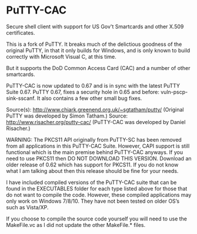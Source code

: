 PuTTY-CAC
=========
Secure shell client with support for US Gov't Smartcards and other X.509 certificates.

This is a fork of PuTTY. It breaks much of the delictious goodness of
the original PuTTY, in that it only builds for Windows, and is only
known to build correctly with Microsoft Visual C, at this time.

But it supports the DoD Common Access Card (CAC) and a number of other smartcards.  

PuTTY-CAC is now updated to 0.67 and is in sync with the latest PuTTY
Suite 0.67. PuTTY 0.67, fixes a security hole in 0.65 and 
before: vuln-pscp-sink-sscanf. It also contains a few other small bug fixes.

Source(s):
http://www.chiark.greenend.org.uk/~sgtatham/putty/ 
(Original PuTTY was developed by Simon Tatham.)
Source: http://www.risacher.org/putty-cac/
(PuTTY-CAC was developed by Daniel Risacher.)

WARNING: The PKCS11 API originally from PuTTY-SC has been removed 
from all applications in this PuTTY-CAC Suite. However, CAPI support 
is still functional which is the main premise behind PuTTY-CAC anyways. 
If you need to use PKCS11 then DO NOT DOWNLOAD THIS VERSION. Download 
an older release of 0.62 which has support for PKCS11. If you do not 
know what I am talking about then this release should be fine for your needs.

I have included compiled versions of the PuTTY-CAC suite that can be 
found in the EXECUTABLES folder for each type listed above for those 
that do not want to compile the code. However, these compiled 
applications may only work on Windows 7/8/10. They have not been tested 
on older OS’s such as Vista/XP.

If you choose to compile the source code yourself you will need
to use the MakeFile.vc as I did not update the other MakeFile.* files.